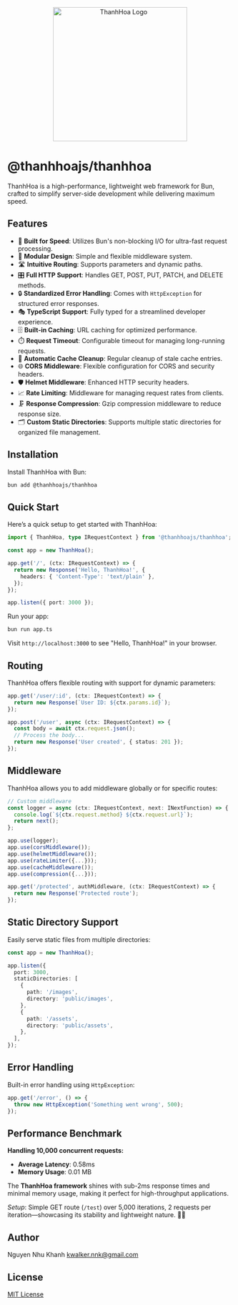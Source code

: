 <p align="center">
  <img src="https://drive.google.com/uc?export=view&id=1_M5tYoaKfXpqsOAPQl3WVWs9u5NWrG76" alt="ThanhHoa Logo" width="300"/>
</p>

# @thanhhoajs/thanhhoa

ThanhHoa is a high-performance, lightweight web framework for Bun, crafted to simplify server-side development while delivering maximum speed.

## Features

- 🚀 **Built for Speed**: Utilizes Bun's non-blocking I/O for ultra-fast request processing.
- 🧩 **Modular Design**: Simple and flexible middleware system.
- 🛣️ **Intuitive Routing**: Supports parameters and dynamic paths.
- 🎛️ **Full HTTP Support**: Handles GET, POST, PUT, PATCH, and DELETE methods.
- 🔒 **Standardized Error Handling**: Comes with `HttpException` for structured error responses.
- 🎭 **TypeScript Support**: Fully typed for a streamlined developer experience.
- 🗄️ **Built-in Caching**: URL caching for optimized performance.
- ⏱️ **Request Timeout**: Configurable timeout for managing long-running requests.
- 🧹 **Automatic Cache Cleanup**: Regular cleanup of stale cache entries.
- 🌐 **CORS Middleware**: Flexible configuration for CORS and security headers.
- 🛡️ **Helmet Middleware**: Enhanced HTTP security headers.
- 📈 **Rate Limiting**: Middleware for managing request rates from clients.
- 🗜️ **Response Compression**: Gzip compression middleware to reduce response size.
- 🗂️ **Custom Static Directories**: Supports multiple static directories for organized file management.

## Installation

Install ThanhHoa with Bun:

```bash
bun add @thanhhoajs/thanhhoa
```

## Quick Start

Here’s a quick setup to get started with ThanhHoa:

```typescript
import { ThanhHoa, type IRequestContext } from '@thanhhoajs/thanhhoa';

const app = new ThanhHoa();

app.get('/', (ctx: IRequestContext) => {
  return new Response('Hello, ThanhHoa!', {
    headers: { 'Content-Type': 'text/plain' },
  });
});

app.listen({ port: 3000 });
```

Run your app:

```bash
bun run app.ts
```

Visit `http://localhost:3000` to see "Hello, ThanhHoa!" in your browser.

## Routing

ThanhHoa offers flexible routing with support for dynamic parameters:

```typescript
app.get('/user/:id', (ctx: IRequestContext) => {
  return new Response(`User ID: ${ctx.params.id}`);
});

app.post('/user', async (ctx: IRequestContext) => {
  const body = await ctx.request.json();
  // Process the body...
  return new Response('User created', { status: 201 });
});
```

## Middleware

ThanhHoa allows you to add middleware globally or for specific routes:

```typescript
// Custom middleware
const logger = async (ctx: IRequestContext, next: INextFunction) => {
  console.log(`${ctx.request.method} ${ctx.request.url}`);
  return next();
};

app.use(logger);
app.use(corsMiddleware());
app.use(helmetMiddleware());
app.use(rateLimiter({...}));
app.use(cacheMiddleware());
app.use(compression({...}));

app.get('/protected', authMiddleware, (ctx: IRequestContext) => {
  return new Response('Protected route');
});
```

## Static Directory Support

Easily serve static files from multiple directories:

```typescript
const app = new ThanhHoa();

app.listen({
  port: 3000,
  staticDirectories: [
    {
      path: '/images',
      directory: 'public/images',
    },
    {
      path: '/assets',
      directory: 'public/assets',
    },
  ],
});
```

## Error Handling

Built-in error handling using `HttpException`:

```typescript
app.get('/error', () => {
  throw new HttpException('Something went wrong', 500);
});
```

## Performance Benchmark

**Handling 10,000 concurrent requests:**

- **Average Latency**: 0.58ms
- **Memory Usage**: 0.01 MB

The **ThanhHoa framework** shines with sub-2ms response times and minimal memory usage, making it perfect for high-throughput applications.

_Setup_: Simple GET route (`/test`) over 5,000 iterations, 2 requests per iteration—showcasing its stability and lightweight nature. 🚀✨

## Author

Nguyen Nhu Khanh <kwalker.nnk@gmail.com>

## License

[MIT License](https://github.com/thanhhoajs/thanhhoa?tab=MIT-1-ov-file)
